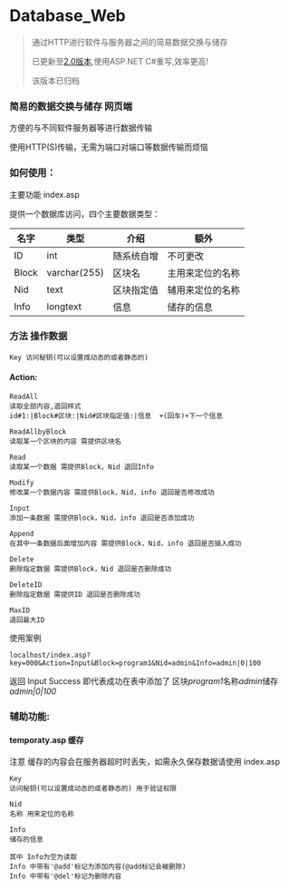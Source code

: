# Database_Web

> 通过HTTP进行软件与服务器之间的简易数据交换与储存
>
> 已更新至[2.0版本](https://github.com/LorisYounger/Database_Web2),使用ASP.NET C#重写,效率更高!
>
> 该版本已归档

### 简易的数据交换与储存 网页端

方便的与不同软件服务器等进行数据传输

使用HTTP(S)传输，无需为端口对端口等数据传输而烦恼

### 如何使用：

主要功能 index.asp

提供一个数据库访问，四个主要数据类型：

| 名字  | 类型         | 介绍       | 额外             |
| ----- | ------------ | ---------- | ---------------- |
| ID    | int          | 随系统自增 | 不可更改         |
| Block | varchar(255) | 区块名     | 主用来定位的名称 |
| Nid   | text         | 区块指定值 | 辅用来定位的名称 |
| Info  | longtext     | 信息       | 储存的信息       |

### 方法 操作数据

```
Key 访问秘钥(可以设置成动态的或者静态的) 
```

#### Action:

```
ReadAll
读取全部内容,退回样式 
id#1:|Block#区块:|Nid#区块指定值:|信息  +(回车)+下一个信息

ReadAllbyBlock
读取某一个区块的内容 需提供区块名

Read
读取某一个数据 需提供Block，Nid 退回Info

Modify
修改某一个数据内容 需提供Block，Nid，info 退回是否修改成功

Input
添加一条数据 需提供Block，Nid，info 退回是否添加成功

Append
在其中一条数据后面增加内容 需提供Block，Nid，info 退回是否插入成功

Delete
删除指定数据 需提供Block，Nid 退回是否删除成功

DeleteID
删除指定数据 需提供ID 退回是否删除成功

MaxID
退回最大ID
```

使用案例  

```
localhost/index.asp?key=000&Action=Input&Block=program1&Nid=admin&Info=admin|0|100
```

返回 Input Success 即代表成功在表中添加了 区块*program1*名称*admin*储存*admin|0|100*

### 辅助功能:

#### temporaty.asp 缓存

注意 缓存的内容会在服务器超时时丢失，如需永久保存数据请使用 index.asp

```
Key
访问秘钥(可以设置成动态的或者静态的) 用于验证权限

Nid
名称 用来定位的名称

Info
储存的信息

其中 Info为空为读取
Info 中带有'@add'标记为添加内容(@add标记会被删除)
Info 中带有'@del'标记为删除内容
```
